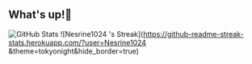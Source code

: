 ## What's up!👾
![GitHub Stats](http://github-profile-summary-cards.vercel.app/api/cards/stats?username=Nesrine1024&theme=tokyonight)
![Nesrine1024 's Streak](https://github-readme-streak-stats.herokuapp.com/?user=Nesrine1024 &theme=tokyonight&hide_border=true)
